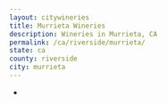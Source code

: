 ```yaml
---
layout: citywineries
title: Murrieta Wineries
description: Wineries in Murrieta, CA
permalink: /ca/riverside/murrieta/
state: ca
county: riverside
city: murrieta
---
```

-

